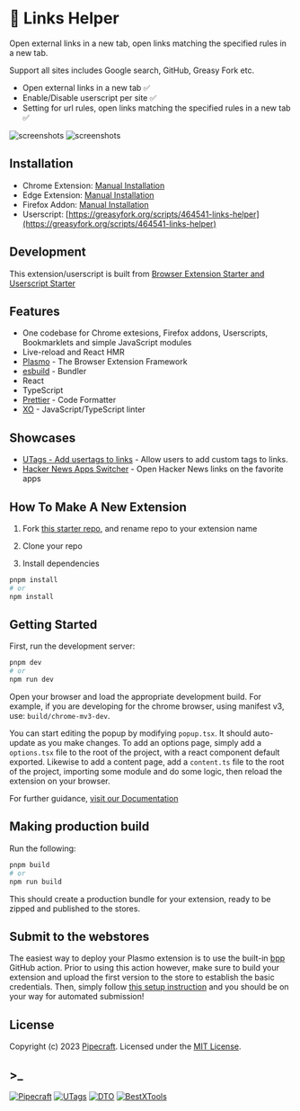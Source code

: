 # 🔗 Links Helper

Open external links in a new tab, open links matching the specified rules in a new tab.

Support all sites includes Google search, GitHub, Greasy Fork etc.

- Open external links in a new tab ✅
- Enable/Disable userscript per site ✅
- Setting for url rules, open links matching the specified rules in a new tab ✅

![screenshots](https://greasyfork.s3.us-east-2.amazonaws.com/zbbbksxhu0ntfxbryzp84s3dz88b)
![screenshots](https://greasyfork.s3.us-east-2.amazonaws.com/64sziug83grudizqd5n0znt29uk1)

## Installation

- Chrome Extension: [Manual Installation](manual-installation.md)
- Edge Extension: [Manual Installation](manual-installation.md)
- Firefox Addon: [Manual Installation](manual-installation.md)
- Userscript: [https://greasyfork.org/scripts/464541-links-helper](https://greasyfork.org/scripts/464541-links-helper)

## Development

This extension/userscript is built from [Browser Extension Starter and Userscript Starter](https://github.com/PipecraftNet/browser-extension-starter)

## Features

- One codebase for Chrome extesions, Firefox addons, Userscripts, Bookmarklets and simple JavaScript modules
- Live-reload and React HMR
- [Plasmo](https://www.plasmo.com/) - The Browser Extension Framework
- [esbuild](https://esbuild.github.io/) - Bundler
- React
- TypeScript
- [Prettier](https://github.com/prettier/prettier) - Code Formatter
- [XO](https://github.com/xojs/xo) - JavaScript/TypeScript linter

## Showcases

- [UTags - Add usertags to links](https://github.com/utags/utags) - Allow users to add custom tags to links.
- [Hacker News Apps Switcher](https://github.com/dev-topics-only/hacker-news-apps-switcher) - Open Hacker News links on the favorite apps

## How To Make A New Extension

1. Fork [this starter repo](https://github.com/utags/browser-extension-starter), and rename repo to your extension name

2. Clone your repo

3. Install dependencies

```bash
pnpm install
# or
npm install
```

## Getting Started

First, run the development server:

```bash
pnpm dev
# or
npm run dev
```

Open your browser and load the appropriate development build. For example, if you are developing for the chrome browser, using manifest v3, use: `build/chrome-mv3-dev`.

You can start editing the popup by modifying `popup.tsx`. It should auto-update as you make changes. To add an options page, simply add a `options.tsx` file to the root of the project, with a react component default exported. Likewise to add a content page, add a `content.ts` file to the root of the project, importing some module and do some logic, then reload the extension on your browser.

For further guidance, [visit our Documentation](https://docs.plasmo.com/)

## Making production build

Run the following:

```bash
pnpm build
# or
npm run build
```

This should create a production bundle for your extension, ready to be zipped and published to the stores.

## Submit to the webstores

The easiest way to deploy your Plasmo extension is to use the built-in [bpp](https://bpp.browser.market) GitHub action. Prior to using this action however, make sure to build your extension and upload the first version to the store to establish the basic credentials. Then, simply follow [this setup instruction](https://docs.plasmo.com/framework/workflows/submit) and you should be on your way for automated submission!

## License

Copyright (c) 2023 [Pipecraft](https://www.pipecraft.net). Licensed under the [MIT License](LICENSE).

## >\_

[![Pipecraft](https://img.shields.io/badge/site-pipecraft-brightgreen)](https://www.pipecraft.net)
[![UTags](https://img.shields.io/badge/site-UTags-brightgreen)](https://utags.pipecraft.net)
[![DTO](https://img.shields.io/badge/site-DTO-brightgreen)](https://dto.pipecraft.net)
[![BestXTools](https://img.shields.io/badge/site-bestxtools-brightgreen)](https://www.bestxtools.com)
